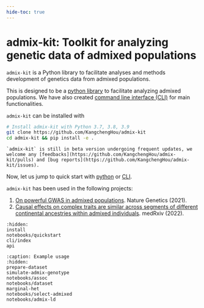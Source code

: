 ```yaml
---
hide-toc: true
---
```


# admix-kit: Toolkit for analyzing genetic data of admixed populations
`admix-kit` is a Python library to facilitate analyses and methods development of genetics 
data from admixed populations.

This is designed to be a [python library](api.md) to facilitate analyzing admixed populations. 
We have also created [command line interface (CLI)](cli/index.md) for main functionalities.

`admix-kit` can be installed with
```bash
# Install admix-kit with Python 3.7, 3.8, 3.9
git clone https://github.com/KangchengHou/admix-kit
cd admix-kit && pip install -e .
```

```{note}
`admix-kit` is still in beta version undergoing frequent updates, we welcome any [feedbacks](https://github.com/KangchengHou/admix-kit/pulls) and [bug reports](https://github.com/KangchengHou/admix-kit/issues).   
```

Now, let us jump to quick start with [python](notebooks/quickstart) or [CLI](cli/index).

`admix-kit` has been used in the following projects:
1. [On powerful GWAS in admixed populations](https://www.nature.com/articles/s41588-021-00953-5). Nature Genetics (2021).
2. [Causal effects on complex traits are similar across segments of different continental ancestries within admixed individuals](https://www.medrxiv.org/content/10.1101/2022.08.16.22278868v1). medRxiv (2022).


```{toctree}
:hidden:
install
notebooks/quickstart
cli/index
api
```

```{toctree}
:caption: Example usage
:hidden:
prepare-dataset
simulate-admix-genotype
notebooks/assoc
notebooks/dataset
marginal-het
notebooks/select-admixed
notebooks/admix-ld
```

<!-- notebooks/simulate-genotype -->
